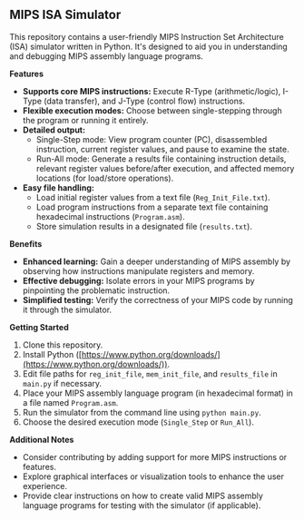 ## MIPS ISA Simulator

This repository contains a user-friendly MIPS Instruction Set Architecture (ISA) simulator written in Python. It's designed to aid you in understanding and debugging MIPS assembly language programs.

**Features**

* **Supports core MIPS instructions:** Execute R-Type (arithmetic/logic), I-Type (data transfer), and J-Type (control flow) instructions.
* **Flexible execution modes:** Choose between single-stepping through the program or running it entirely.
* **Detailed output:**
    * Single-Step mode: View program counter (PC), disassembled instruction, current register values, and pause to examine the state.
    * Run-All mode: Generate a results file containing instruction details, relevant register values before/after execution, and affected memory locations (for load/store operations).
* **Easy file handling:**
    * Load initial register values from a text file (`Reg_Init_File.txt`).
    * Load program instructions from a separate text file containing hexadecimal instructions (`Program.asm`).
    * Store simulation results in a designated file (`results.txt`).

**Benefits**

* **Enhanced learning:** Gain a deeper understanding of MIPS assembly by observing how instructions manipulate registers and memory.
* **Effective debugging:** Isolate errors in your MIPS programs by pinpointing the problematic instruction.
* **Simplified testing:** Verify the correctness of your MIPS code by running it through the simulator.

**Getting Started**

1. Clone this repository.
2. Install Python ([https://www.python.org/downloads/](https://www.python.org/downloads/)).
3. Edit file paths for `reg_init_file`, `mem_init_file`, and `results_file` in `main.py` if necessary.
4. Place your MIPS assembly language program (in hexadecimal format) in a file named `Program.asm`.
5. Run the simulator from the command line using `python main.py`.
6. Choose the desired execution mode (`Single_Step` or `Run_All`).

**Additional Notes**

* Consider contributing by adding support for more MIPS instructions or features.
* Explore graphical interfaces or visualization tools to enhance the user experience.
* Provide clear instructions on how to create valid MIPS assembly language programs for testing with the simulator (if applicable).
